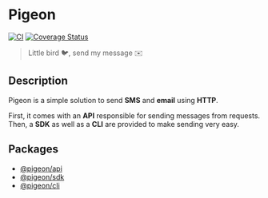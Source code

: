 # Pigeon

[![CI](https://github.com/mattp94/pigeon/actions/workflows/ci.yml/badge.svg?branch=master)](https://github.com/mattp94/pigeon/actions/workflows/ci.yml)
[![Coverage Status](https://coveralls.io/repos/github/mattp94/pigeon/badge.svg?branch=master)](https://coveralls.io/github/mattp94/pigeon?branch=master)

> Little bird 🐦, send my message ✉️

## Description

Pigeon is a simple solution to send **SMS** and **email** using **HTTP**.

First, it comes with an **API** responsible for sending messages from requests. Then, a **SDK** as well as a **CLI** are provided to make sending very easy.

## Packages

- [@pigeon/api](packages/api)
- [@pigeon/sdk](packages/sdk)
- [@pigeon/cli](packages/cli)
